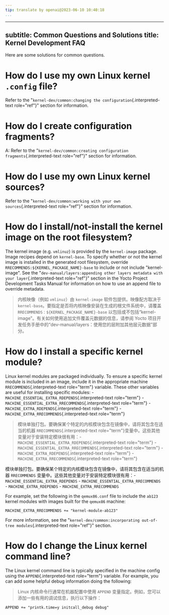 ```yaml
---
tip: translate by openai@2023-06-10 10:40:18
...
```

---
subtitle: Common Questions and Solutions
title: Kernel Development FAQ
-----------------------------

Here are some solutions for common questions.

# How do I use my own Linux kernel `.config` file?

Refer to the \"`kernel-dev/common:changing the configuration`{.interpreted-text role="ref"}\" section for information.

# How do I create configuration fragments?

A: Refer to the \"`kernel-dev/common:creating configuration fragments`{.interpreted-text role="ref"}\" section for information.

# How do I use my own Linux kernel sources?

Refer to the \"`kernel-dev/common:working with your own sources`{.interpreted-text role="ref"}\" section for information.

# How do I install/not-install the kernel image on the root filesystem?

The kernel image (e.g. `vmlinuz`) is provided by the `kernel-image` package. Image recipes depend on `kernel-base`. To specify whether or not the kernel image is installed in the generated root filesystem, override `RRECOMMENDS:${KERNEL_PACKAGE_NAME}-base` to include or not include \"kernel-image\". See the \"`dev-manual/layers:appending other layers metadata with your layer`{.interpreted-text role="ref"}\" section in the Yocto Project Development Tasks Manual for information on how to use an append file to override metadata.

> 内核映像（例如 `vmlinuz`）由 `kernel-image` 软件包提供。映像配方取决于 `kernel-base`。要指定是否将内核映像安装在生成的根文件系统中，请覆盖 `RRECOMMENDS：${KERNEL_PACKAGE_NAME}-base` 以包括或不包括“kernel-image”。有关如何使用追加文件覆盖元数据的信息，请参阅 Yocto 项目开发任务手册中的“dev-manual/layers：使用您的层附加其他层元数据”部分。

# How do I install a specific kernel module?

Linux kernel modules are packaged individually. To ensure a specific kernel module is included in an image, include it in the appropriate machine `RRECOMMENDS`{.interpreted-text role="term"} variable. These other variables are useful for installing specific modules: - `MACHINE_ESSENTIAL_EXTRA_RDEPENDS`{.interpreted-text role="term"} - `MACHINE_ESSENTIAL_EXTRA_RRECOMMENDS`{.interpreted-text role="term"} - `MACHINE_EXTRA_RDEPENDS`{.interpreted-text role="term"} - `MACHINE_EXTRA_RRECOMMENDS`{.interpreted-text role="term"}

> 模块单独打包。要确保某个特定的内核模块包含在镜像中，请将其包含在适当的机器 `RRECOMMENDS`{.interpreted-text role="term"}变量中。这些其他变量对于安装特定模块很有用：- `MACHINE_ESSENTIAL_EXTRA_RDEPENDS`{.interpreted-text role="term"} - `MACHINE_ESSENTIAL_EXTRA_RRECOMMENDS`{.interpreted-text role="term"} - `MACHINE_EXTRA_RDEPENDS`{.interpreted-text role="term"} - `MACHINE_EXTRA_RRECOMMENDS`{.interpreted-text role="term"}

模块单独打包。要确保某个特定的内核模块包含在镜像中，请将其包含在适当的机器 `RRECOMMENDS` 变量中。这些其他变量对于安装特定模块很有用：- `MACHINE_ESSENTIAL_EXTRA_RDEPENDS` - `MACHINE_ESSENTIAL_EXTRA_RRECOMMENDS` - `MACHINE_EXTRA_RDEPENDS` - `MACHINE_EXTRA_RRECOMMENDS`

For example, set the following in the `qemux86.conf` file to include the `ab123` kernel modules with images built for the `qemux86` machine:

```
MACHINE_EXTRA_RRECOMMENDS += "kernel-module-ab123"
```

For more information, see the \"`kernel-dev/common:incorporating out-of-tree modules`{.interpreted-text role="ref"}\" section.

# How do I change the Linux kernel command line?

The Linux kernel command line is typically specified in the machine config using the `APPEND`{.interpreted-text role="term"} variable. For example, you can add some helpful debug information doing the following:

> Linux 内核命令行通常在机器配置中使用 `APPEND` 变量指定。例如，您可以添加一些有用的调试信息，执行以下操作：

```
APPEND += "printk.time=y initcall_debug debug"
```
